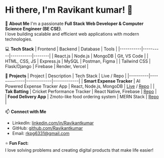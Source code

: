 # Hi there, I'm Ravikant kumar! 👋

🚀 **About Me**
I'm a passionate **Full Stack Web Developer & Computer Science Engineer (BE CSE)**.  
I love building scalable and efficient web applications with modern technologies.

💻 **Tech Stack**
| Frontend | Backend | Database | Tools |
|-----------|----------|-----------|--------|
| React.js | Node.js | MongoDB | Git, VS Code |
| HTML, CSS, JS | Express.js | MySQL | Postman, Figma |
| Tailwind CSS | Flask/Django | Firebase | Render, Vercel |

🌟 **Projects**
| Project | Description | Tech Stack | Live / Repo |
|----------|--------------|-------------|-------------|
| **Smart Expense Tracker** | AI Powered Expense Tracker App | React, Node.js, MongoDB | [Live](#) / [Repo](#) |
| **Tak Batting** | Cricket Performance Tracker | React Native, Firebase | [Repo](#) |
| **Food Delivery App** | Zmoto-like food ordering system | MERN Stack | [Repo](#) |

📫 **Connect with Me**
- LinkedIn: [linkedin.com/in/Ravikantkumar](https://linkedin.com/in/ravikantkumarai)
- GitHub: [github.com/Ravikantkumar](https://github.com/RaviPatel)
- Email: rkpg6331@gmail.com

⭐ **Fun Fact:**  
I love solving problems and creating digital products that make life easier!

